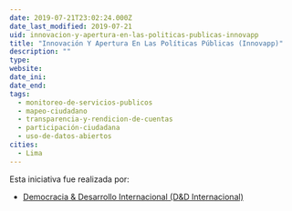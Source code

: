 ```yaml
---
date: 2019-07-21T23:02:24.000Z
date_last_modified: 2019-07-21
uid: innovacion-y-apertura-en-las-politicas-publicas-innovapp
title: "Innovación Y Apertura En Las Políticas Públicas (Innovapp)"
description: ""
type: 
website: 
date_ini: 
date_end: 
tags:
  - monitoreo-de-servicios-publicos
  - mapeo-ciudadano
  - transparencia-y-rendicion-de-cuentas
  - participación-ciudadana
  - uso-de-datos-abiertos
cities: 
  - Lima
---
```


Esta iniciativa fue realizada por:

- [Democracia & Desarrollo Internacional (D&D Internacional)](/i/democracia-desarrollo-internacional-d-d-internacional.html)
